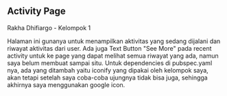 ## Activity Page
Rakha Dhifiargo - Kelompok 1

Halaman ini gunanya untuk menampilkan aktivitas yang sedang dijalani dan riwayat aktivitas dari user. Ada juga Text Button "See More" pada recent activity untuk ke page yang dapat melihat semua riwayat yang ada, namun saya belum membuat sampai situ. Untuk dependencies di pubspec.yaml nya, ada yang ditambah yaitu iconify yang dipakai oleh kelompok saya, akan tetapi
 setelah saya coba-coba ujungnya tidak bisa juga, sehingga akhirnya saya menggunakan google icon.
